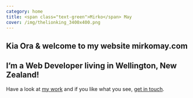 ```yaml
---
category: home
title: <span class="text-green">Mirko</span> May
cover: /img/thelionking_3400x400.png
---
```

## Kia Ora & welcome to my website **mirkomay.com**

## I’m a Web Developer living in Wellington, New Zealand!

Have a look at [my work](/portfolio) and if you like what you see, [get in touch](/contact).